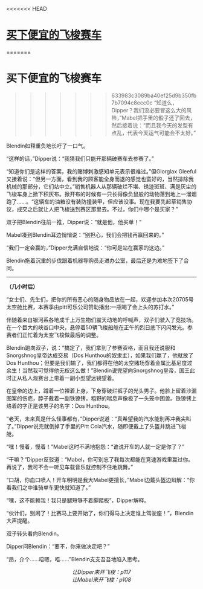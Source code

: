 <<<<<<< HEAD
# [买下便宜的飞梭赛车](https://github.com/bastamon/Gravity_Falls_Trans/blob/master/the_Curse_of_the_Time_Pirates'_Treasure/%E4%B9%B0%E4%B8%8B%E4%BE%BF%E5%AE%9C%E7%9A%84%E9%A3%9E%E6%A2%AD%E8%B5%9B%E8%BD%A6.md)
=======
# 买下便宜的飞梭赛车
>>>>>>> 633983c3089ba40ef25d9b350fb7b7094c8ecc0c
“知道么，Dipper？我们没必要冒这么大的风险，”Mabel把手里的骰子还了回去，然后接着说：“而且我今天的发型有点乱，代表今天运气可能会不太好。”

Blendin如释重负地长吁了一口气。

“这样的话，”Dipper说：“我猜我们只能开那辆破赛车去参赛了。”

“知道你们是这样的答案，我的赌博刺激感知单元表示很难过。”但Glorglax Gleeful又接着说：“但另一方面，看到我的顾客能全身而退的感觉也蛮好的，当然排除我机械的那部分，它们站中立。”销售机器人从那辆破烂不堪、锈迹斑斑、满是灰尘的飞梭车身上掀下积灰布。掀开布的时候有一只长得像负鼠般的动物落到地上一溜烟跑了……。“这辆车的油箱没有装防撞装甲，但应该没事。现在我要先起草销售协议，成交之后就让人把飞梭送到赛区那里去。不过，你们中哪个是买家？”

双子把Blendin往前一推，Dipper说：“就是他，他买单！”

Mabel凑到Blendin耳边悄悄说：“别担心，我们会把钱再赢回来的。”

“我们一定会赢的，”Dipper充满自信地说：“你可是站在赢家的这边。”

Blendin拖着沉重的步伐跟着机器导购员走进办公室，最后还是为难地签下了合同。

---
**（几小时后）**

“女士们、先生们，把你的所有恶心的随身物品放在一起，欢迎参加本次20705号太空舱比赛，本赛季由pitt可乐公司赞助播出:一瓶喝了会上头的苏打水。”

伴随着来自银河系各地成千上万生物们震天动地的呼喊声，双子们驶入了竞技场。在一个巨大的峡谷口中央，悬停着50辆飞梭船舱在正午的烈日底下闪闪发光。参赛者们正忙着为太空飞梭做最后的调整。

Blendin跑向双子，说：“搞定了，我们拿到了参赛资格，而且我还说服和Snorgshnog皇帝达成交易（Dos Hunthou的奴隶主），如果我们赢了，他就放了Dos Hunthou；但要是我们输了，我们都得在他的太空赌场穿着金属比基尼度过余生！当然我可觉得他无权这么做！”Blendin说完望向Snorgshnog皇帝，国王此时正从私人观赛台上带着一副小型望远镜望着。

在皇帝的边上，蹲着一位裸着上身，下身穿破烂裤子的光头男子。他脸上留着沙漏图案的伤疤，脖子戴着一副铁镣铐，粗野的喘息声像极了一头笼中困兽。铁镣铐上烙着的字正是该男子的名字：Dos Hunthou。

“老天，未来真是什么怪事都有，”Dipper说道：“真希望我的汽水能别再冲我尖叫了。”Dipper说完就倒掉了手里的Pitt Cola汽水，随即便戴上了头盔并跳进飞梭舱。

“嘿！慢着，慢着！”Mabel这时不满地抱怨：“谁说开车的人就一定是你了？”

“干嘛？”Dipper反驳道：“Mabel，你可别忘了我每次都能在竞速游戏里赢过你。再说了，我可不会一听见车载音乐就控制不住地跳舞。”

“口胡，你血口喷人！开车明明是我大Mabel更擅长，”Mabel边戴头盔边辩解：“你看我们之中谁骑单车更快就知道了。”

“嘿，这不能赖我！我只是腿短够不着脚踏板”，Dipper解释。

“伙计们，别闹了！比赛马上要开始了，你们得马上决定谁上驾驶座！”，Blendin大声提醒。

双子转头看向Blendin。

Dipper问Blendin：“要不，你来做决定吧？”

“昂，介个……唔嗯，唔……”Blendin支支吾吾地陷入思考。
*<center>让Dipper来开飞梭：p117*
*<center>让Mabel来开飞梭：p108*
